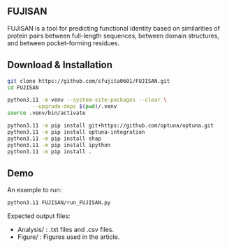 
## FUJISAN
FUJISAN is a tool for predicting functional identity based on similarities of protein pairs between full-length sequences, between domain structures, and between pocket-forming residues.


## Download & Installation
```bash
git clone https://github.com/sfujita0601/FUJISAN.git
cd FUJISAN

python3.11 -m venv --system-site-packages --clear \
        --upgrade-deps $(pwd)/.venv
source .venv/bin/activate

python3.11 -m pip install git+https://github.com/optuna/optuna.git
python3.11 -m pip install optuna-integration
python3.11 -m pip install shap
python3.11 -m pip install ipython
python3.11 -m pip install .

```

## Demo


An example to run:
```bash
python3.11 FUJISAN/run_FUJISAN.py
```

Expected output files:
- Analysis/ : .txt files and .csv files.
- Figure/ : Figures used in the article.   
